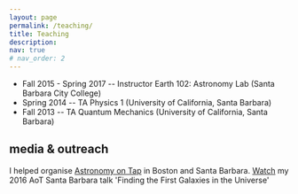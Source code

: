 ```yaml
---
layout: page
permalink: /teaching/
title: Teaching
description: 
nav: true
# nav_order: 2
---
```



- Fall 2015 - Spring 2017 -- Instructor Earth 102: Astronomy Lab (Santa Barbara City College)
- Spring 2014 -- TA Physics 1 (University of California, Santa Barbara)
- Fall 2013 -- TA Quantum Mechanics (University of California, Santa Barbara)

## media & outreach

I helped organise [Astronomy on Tap](https://astronomyontap.org) in Boston and Santa Barbara. [Watch](https://www.youtube.com/watch?v=oHfv5gIagSM) my 2016 AoT Santa Barbara talk 'Finding the First Galaxies in the Universe'
